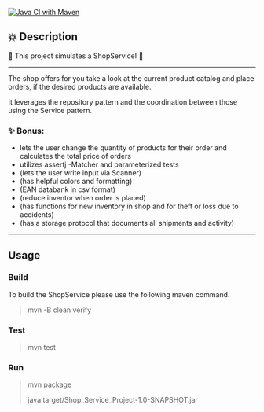 
[![Java CI with Maven](https://github.com/nina-bornemann/Shop_Service_Project/actions/workflows/maven.yml/badge.svg)](https://github.com/nina-bornemann/Shop_Service_Project/actions/workflows/maven.yml)

## 💥 Description 

🛒  This project simulates a ShopService! 🛒

---
 
The shop offers for you take a look at the current product catalog 
and place orders, if the desired products are available. 

It leverages the repository pattern and the coordination 
between those using the Service pattern. 

### ✨ Bonus: 

- lets the user change the quantity of products for their order and calculates the total price of orders
- utilizes assertj -Matcher and parameterized tests
- (lets the user write input via Scanner)
- (has helpful colors and formatting)
- (EAN databank in csv format)
- (reduce inventor when order is placed)
- (has functions for new inventory in shop and for theft or loss due to accidents)
- (has a storage protocol that documents all shipments and activity)

---
## Usage

### Build

To build the ShopService please use the following maven command.

> mvn -B clean verify

### Test

> mvn test
### Run

>mvn package
>
>java target/Shop_Service_Project-1.0-SNAPSHOT.jar